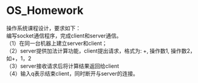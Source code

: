 # OS_Homework

操作系统课程设计，要求如下：   
编写socket通信程序，完成client和server通信。    
（1）在同一台机器上建立server和client；   
（2）server提供加法计算功能，client提出请求，格式为: +, 操作数1, 操作数2，如+，1，2   
（3）server接收请求后将计算结果返回给client   
（4）输入q表示结束client，同时断开与server的连接。   
